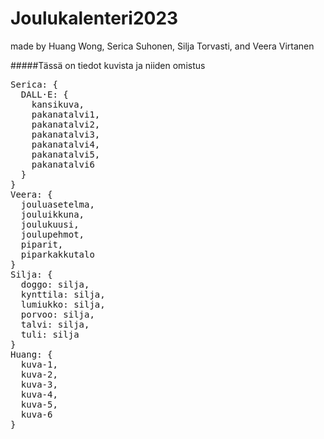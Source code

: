# Joulukalenteri2023

made by Huang Wong, Serica Suhonen, Silja Torvasti, and Veera Virtanen


#####Tässä on tiedot kuvista ja niiden omistus 
<pre>
Serica: {
  DALL·E: {
    kansikuva,
    pakanatalvi1,
    pakanatalvi2, 
    pakanatalvi3, 
    pakanatalvi4, 
    pakanatalvi5, 
    pakanatalvi6 
  }
}
Veera: {
  jouluasetelma,
  jouluikkuna,
  joulukuusi,
  joulupehmot,
  piparit,
  piparkakkutalo
}
Silja: {
  doggo: silja,
  kynttila: silja,
  lumiukko: silja,
  porvoo: silja,
  talvi: silja,
  tuli: silja
}
Huang: {
  kuva-1,
  kuva-2,
  kuva-3,
  kuva-4,
  kuva-5,
  kuva-6
}
</pre>